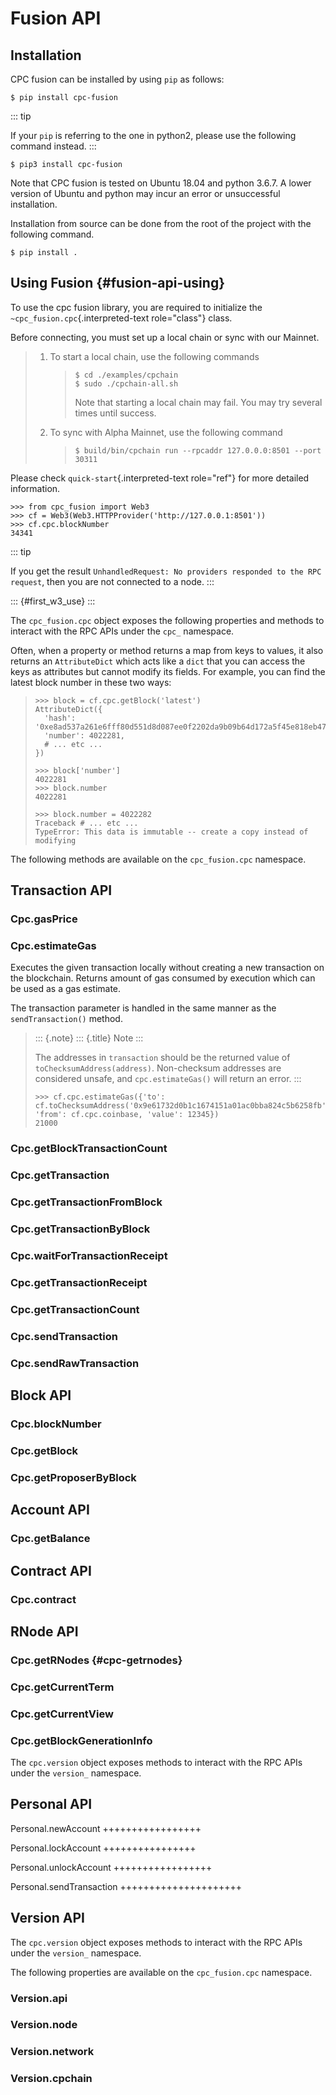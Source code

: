 # Fusion API

## Installation

CPC fusion can be installed by using `pip` as follows:

``` {.shell}
$ pip install cpc-fusion
```

::: tip

If your `pip` is referring to the one in python2, please use the
following command instead.
:::

``` {.shell}
$ pip3 install cpc-fusion
```

Note that CPC fusion is tested on Ubuntu 18.04 and python 3.6.7. A lower
version of Ubuntu and python may incur an error or unsuccessful
installation.

Installation from source can be done from the root of the project with
the following command.

``` {.shell}
$ pip install .
```

## Using Fusion {#fusion-api-using}

To use the cpc fusion library, you are required to initialize the
`~cpc_fusion.cpc`{.interpreted-text role="class"} class.

Before connecting, you must set up a local chain or sync with our
Mainnet.

> 1.  To start a local chain, use the following commands
>
>     > ``` {.shell}
>     > $ cd ./examples/cpchain
>     > $ sudo ./cpchain-all.sh
>     > ```
>     >
>     > Note that starting a local chain may fail. You may try several
>     > times until success.
>
> 2.  To sync with Alpha Mainnet, use the following command
>
>     > ``` {.shell}
>     > $ build/bin/cpchain run --rpcaddr 127.0.0.0:8501 --port 30311
>     > ```

Please check `quick-start`{.interpreted-text role="ref"} for more
detailed information.

``` {.python}
>>> from cpc_fusion import Web3
>>> cf = Web3(Web3.HTTPProvider('http://127.0.0.1:8501'))
>>> cf.cpc.blockNumber
34341
```

::: tip

If you get the result
`UnhandledRequest: No providers responded to the RPC request`, then you
are not connected to a node.
:::

::: {#first_w3_use}
:::

The `cpc_fusion.cpc` object exposes the following properties and methods
to interact with the RPC APIs under the `cpc_` namespace.

Often, when a property or method returns a map from keys to values, it
also returns an `AttributeDict` which acts like a `dict` that you can
access the keys as attributes but cannot modify its fields. For example,
you can find the latest block number in these two ways:

> ``` {.python}
> >>> block = cf.cpc.getBlock('latest')
> AttributeDict({
>   'hash': '0xe8ad537a261e6fff80d551d8d087ee0f2202da9b09b64d172a5f45e818eb472a',
>   'number': 4022281,
>   # ... etc ...
> })
>
> >>> block['number']
> 4022281
> >>> block.number
> 4022281
>
> >>> block.number = 4022282
> Traceback # ... etc ...
> TypeError: This data is immutable -- create a copy instead of modifying
> ```

The following methods are available on the `cpc_fusion.cpc` namespace.

## Transaction API

### Cpc.gasPrice

### Cpc.estimateGas

Executes the given transaction locally without creating a new
transaction on the blockchain. Returns amount of gas consumed by
execution which can be used as a gas estimate.

The transaction parameter is handled in the same manner as the
`sendTransaction()` method.

> ::: {.note}
> ::: {.title}
> Note
> :::
>
> The addresses in `transaction` should be the returned value of
> `toChecksumAddress(address)`. Non-checksum addresses are considered
> unsafe, and `cpc.estimateGas()` will return an error.
> :::
>
> ``` {.python}
> >>> cf.cpc.estimateGas({'to': cf.toChecksumAddress('0x9e61732d0b1c1674151a01ac0bba824c5b6258fb'), 'from': cf.cpc.coinbase, 'value': 12345})
> 21000
> ```

### Cpc.getBlockTransactionCount

### Cpc.getTransaction

### Cpc.getTransactionFromBlock

### Cpc.getTransactionByBlock

### Cpc.waitForTransactionReceipt

### Cpc.getTransactionReceipt

### Cpc.getTransactionCount

### Cpc.sendTransaction

### Cpc.sendRawTransaction

## Block API

### Cpc.blockNumber

### Cpc.getBlock

### Cpc.getProposerByBlock

## Account API

### Cpc.getBalance

## Contract API

### Cpc.contract

## RNode API

### Cpc.getRNodes {#cpc-getrnodes}

### Cpc.getCurrentTerm

### Cpc.getCurrentView

### Cpc.getBlockGenerationInfo

The `cpc.version` object exposes methods to interact with the RPC APIs
under the `version_` namespace.

## Personal API

Personal.newAccount +++++++++++++++++

Personal.lockAccount ++++++++++++++++

Personal.unlockAccount +++++++++++++++++

Personal.sendTransaction +++++++++++++++++++++

## Version API

The `cpc.version` object exposes methods to interact with the RPC APIs
under the `version_` namespace.

The following properties are available on the `cpc_fusion.cpc`
namespace.

### Version.api

### Version.node

### Version.network

### Version.cpchain
